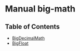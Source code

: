 # Manual big-math

## Table of Contents

* [BigDecimalMath](BigDecimalMath.md)
* [BigFloat](BigFloat.md)
